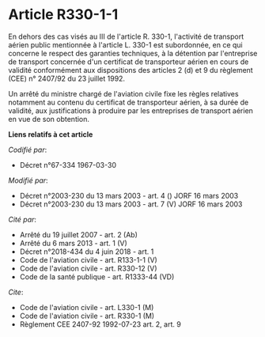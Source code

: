 # Article R330-1-1

En dehors des cas visés au III de l'article R. 330-1, l'activité de transport aérien public mentionnée à l'article L. 330-1
est subordonnée, en ce qui concerne le respect des garanties techniques, à la détention par l'entreprise de transport
concernée d'un certificat de transporteur aérien en cours de validité conformément aux dispositions des articles 2 (d) et 9
du règlement (CEE) n° 2407/92 du 23 juillet 1992. 

Un arrêté du ministre chargé de l'aviation civile fixe les règles relatives notamment au contenu du certificat de
transporteur aérien, à sa durée de validité, aux justifications à produire par les entreprises de transport aérien en vue de
son obtention.

**Liens relatifs à cet article**

_Codifié par_:

  - Décret n°67-334 1967-03-30

_Modifié par_:

  - Décret n°2003-230 du 13 mars 2003 - art. 4 () JORF 16 mars 2003
  - Décret n°2003-230 du 13 mars 2003 - art. 7 (V) JORF 16 mars 2003

_Cité par_:

  - Arrêté du 19 juillet 2007 - art. 2 (Ab)
  - Arrêté du 6 mars 2013 - art. 1 (V)
  - Décret n°2018-434 du 4 juin 2018 - art. 1
  - Code de l'aviation civile - art. R133-1-1 (V)
  - Code de l'aviation civile - art. R330-12 (V)
  - Code de la santé publique - art. R1333-44 (VD)

_Cite_:

  - Code de l'aviation civile - art. L330-1 (M)
  - Code de l'aviation civile - art. R330-1 (M)
  - Règlement CEE 2407-92 1992-07-23 art. 2, art. 9
